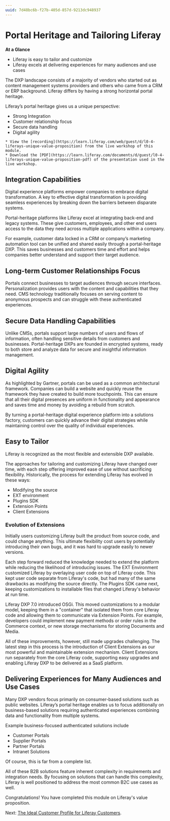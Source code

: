 ```yaml
---
uuid: 7d48bc6b-f27b-405d-857d-9213dc948937
---
```


# Portal Heritage and Tailoring Liferay

**At a Glance**

* Liferay is easy to tailor and customize
* Liferay excels at delivering experiences for many audiences and use cases

The DXP landscape consists of a majority of vendors who started out as content management systems providers and others who came from a CRM or ERP background. Liferay differs by having a strong horizontal portal heritage.

Liferay’s portal heritage gives us a unique perspective: 

* Strong Integration
* Customer relationship focus
* Secure data handling
* Digital agility

```{note}
* View the [recording](https://learn.liferay.com/web/guest/d/l0-4-liferays-unique-value-proposition) from the live workshop of this module.
* Download the [PDF](https://learn.liferay.com/documents/d/guest/l0-4-liferays-unique-value-proposition-pdf) of the presentation used in the live workshop.
```

## Integration Capabilities

Digital experience platforms empower companies to embrace digital transformation. A key to effective digital transformation is providing seamless experiences by breaking down the barriers between disparate systems.

Portal-heritage platforms like Liferay excel at integrating back-end and legacy systems. These give customers, employees, and other end users access to the data they need across multiple applications within a company.

For example, customer data locked in a CRM or company’s marketing automation tool can be unified and shared easily through a portal-heritage DXP. This saves businesses and customers time and effort and helps companies better understand and support their target audience.

## Long-term Customer Relationships Focus

Portals connect businesses to target audiences through secure interfaces. Personalization provides users with the content and capabilities that they need. CMS technology traditionally focuses on serving content to anonymous prospects and can struggle with these authenticated experiences.

## Secure Data Handling Capabilities

Unlike CMSs, portals support large numbers of users and flows of information, often handling sensitive details from customers and businesses. Portal-heritage DXPs are founded in encrypted systems, ready to both store and analyze data for secure and insightful information management.

## Digital Agility

As highlighted by Gartner, portals can be used as a common architectural framework. Companies can build a website and quickly reuse the framework they have created to build more touchpoints. This can ensure that all their digital presences are uniform in functionality and appearance and saves time and money by avoiding a rebuild from scratch. 

By turning a portal-heritage digital experience platform into a solutions factory, customers can quickly advance their digital strategies while maintaining control over the quality of individual experiences.

## Easy to Tailor

Liferay is recognized as the most flexible and extensible DXP available.

The approaches for tailoring and customizing Liferay have changed over time, with each step offering improved ease of use without sacrificing flexibility. Historically, the process for extending Liferay has evolved in these ways:

* Modifying the source
* EXT environment
* Plugins SDK
* Extension Points
* Client Extensions

### Evolution of Extensions

Initially users customizing Liferay built the product from source code, and could change anything. This ultimate flexibility cost users by potentially introducing their own bugs, and it was hard to upgrade easily to newer versions.

Each step forward reduced the knowledge needed to extend the platform while reducing the likelihood of introducing issues. The EXT Environment customized Liferay by overlaying user code on top of Liferay code. This kept user code separate from Liferay's code, but had many of the same drawbacks as modifying the source directly. The Plugins SDK came next, keeping customizations to installable files that changed Liferay's behavior at run time.

Liferay DXP 7.0 introduced OSGi. This moved customizations to a modular model, keeping them in a "container" that isolated them from core Liferay code and allowing them to communicate via Extension Points. For example, developers could implement new payment methods or order rules in the Commerce context, or new storage mechanisms for storing Documents and Media.

All of these improvements, however, still made upgrades challenging. The latest step in this process is the introduction of Client Extensions as our most powerful and maintainable extension mechanism. Client Extensions run separately from the core Liferay code, supporting easy upgrades and enabling Liferay DXP to be delivered as a SaaS platform.

## Delivering Experiences for Many Audiences and Use Cases

Many DXP vendors focus primarily on consumer-based solutions such as public websites. Liferay’s portal heritage enables us to focus additionally on business-based solutions requiring authenticated experiences combining data and functionality from multiple systems.

Example business-focused authenticated solutions include

* Customer Portals
* Supplier Portals
* Partner Portals
* Intranet Solutions

Of course, this is far from a complete list.

All of these B2B solutions feature inherent complexity in requirements and integration needs. By focusing on solutions that can handle this complexity, Liferay is well positioned to address the most common B2C use cases as well.

Congratulations! You have completed this module on Liferay's value proposition. 

Next: [The Ideal Customer Profile for Liferay Customers](../the-ideal-customer-profile.md).

